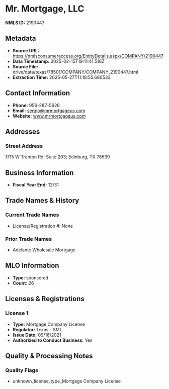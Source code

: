 # Mr. Mortgage, LLC

**NMLS ID:** 2190447

## Metadata
- **Source URL:** https://nmlsconsumeraccess.org/EntityDetails.aspx/COMPANY/2190447
- **Data Timestamp:** 2025-02-15T19:11:41.516Z
- **Source File:** drive/data/texas/78501/COMPANY/COMPANY_2190447.html
- **Extraction Time:** 2025-05-27T11:18:55.680533

## Contact Information
- **Phone:** 956-287-5626
- **Email:** sergio@mrmortgageus.com
- **Website:** www.mrmortgageus.com

## Addresses
### Street Address
1715 W Trenton Rd; Suite 203; Edinburg, TX 78539

## Business Information
- **Fiscal Year End:** 12/31

## Trade Names & History
### Current Trade Names
- License/Registration #: None

### Prior Trade Names
- Adelante Wholesale Mortgage

## MLO Information
- **Type:** sponsored
- **Count:** 26

## Licenses & Registrations

### License 1
- **Type:** Mortgage Company License
- **Regulator:** Texas - SML
- **Issue Date:** 09/16/2021
- **Authorized to Conduct Business:** Yes

## Quality & Processing Notes
### Quality Flags
- unknown_license_type_Mortgage Company License
